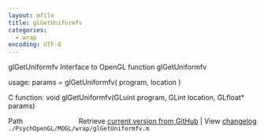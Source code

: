 ```yaml
---
layout: mfile
title: glGetUniformfv
categories:
  - wrap
encoding: UTF-8
---
```


glGetUniformfv  Interface to OpenGL function glGetUniformfv  

usage:  params = glGetUniformfv( program, location )  

C function:  void glGetUniformfv(GLuint program, GLint location, GLfloat\* params)  


<div class="code_header" style="text-align:right;">
  <span style="float:left;">Path&nbsp;&nbsp;</span> <span class="counter">Retrieve <a href=
  "https://raw.github.com/Psychtoolbox-3/Psychtoolbox-3/beta/./PsychOpenGL/MOGL/wrap/glGetUniformfv.m">current version from GitHub</a> | View <a href=
  "https://github.com/Psychtoolbox-3/Psychtoolbox-3/commits/beta/./PsychOpenGL/MOGL/wrap/glGetUniformfv.m">changelog</a></span>
</div>
<div class="code">
  <code>./PsychOpenGL/MOGL/wrap/glGetUniformfv.m</code>
</div>
